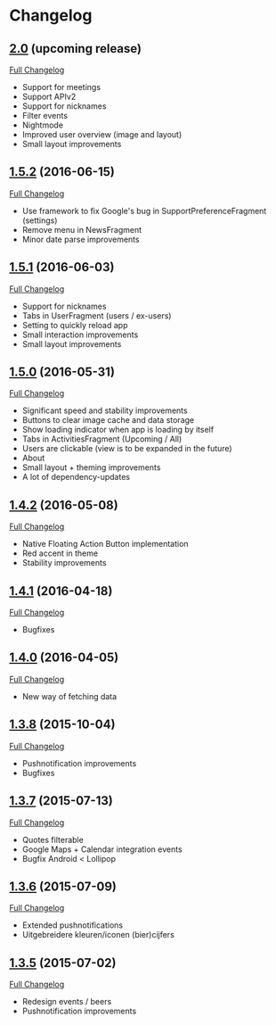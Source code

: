 # Changelog

## [2.0](https://github.com/dexbleeker/hamersapp/tree/2.0) (upcoming release)
[Full Changelog](https://github.com/dexbleeker/hamersapp/compare/1.5.0...2.0)

- Support for meetings
- Support APIv2
- Support for nicknames
- Filter events
- Nightmode
- Improved user overview (image and layout)
- Small layout improvements

## [1.5.2](https://github.com/dexbleeker/hamersapp/tree/1.5.2) (2016-06-15)
[Full Changelog](https://github.com/dexbleeker/hamersapp/compare/1.5.1...1.5.2)

- Use framework to fix Google's bug in SupportPreferenceFragment (settings)
- Remove menu in NewsFragment
- Minor date parse improvements

## [1.5.1](https://github.com/dexbleeker/hamersapp/tree/1.5.1) (2016-06-03)
[Full Changelog](https://github.com/dexbleeker/hamersapp/compare/1.5.0...1.5.1)

- Support for nicknames
- Tabs in UserFragment (users / ex-users)
- Setting to quickly reload app
- Small interaction improvements
- Small layout improvements

## [1.5.0](https://github.com/dexbleeker/hamersapp/tree/1.5.0) (2016-05-31)
[Full Changelog](https://github.com/dexbleeker/hamersapp/compare/1.4.2...1.5.0)

- Significant speed and stability improvements
- Buttons to clear image cache and data storage
- Show loading indicator when app is loading by itself
- Tabs in ActivitiesFragment (Upcoming / All)
- Users are clickable (view is to be expanded in the future)
- About
- Small layout + theming improvements
- A lot of dependency-updates

## [1.4.2](https://github.com/dexbleeker/hamersapp/tree/1.4.2) (2016-05-08)
[Full Changelog](https://github.com/dexbleeker/hamersapp/compare/1.4.1...1.4.2)

- Native Floating Action Button implementation
- Red accent in theme
- Stability improvements

## [1.4.1](https://github.com/dexbleeker/hamersapp/tree/1.4.1) (2016-04-18)
[Full Changelog](https://github.com/dexbleeker/hamersapp/compare/1.4.0...1.4.1)

- Bugfixes

## [1.4.0](https://github.com/dexbleeker/hamersapp/tree/1.4.0) (2016-04-05)
[Full Changelog](https://github.com/dexbleeker/hamersapp/compare/1.3.8...1.4.0)

- New way of fetching data

## [1.3.8](https://github.com/dexbleeker/hamersapp/tree/1.3.8) (2015-10-04)
[Full Changelog](https://github.com/dexbleeker/hamersapp/compare/1.3.8...1.4.0)

- Pushnotification improvements
- Bugfixes

## [1.3.7](https://github.com/dexbleeker/hamersapp/tree/1.3.7) (2015-07-13)
[Full Changelog](https://github.com/dexbleeker/hamersapp/compare/1.3.7...1.3.8)

- Quotes filterable
- Google Maps + Calendar integration events
- Bugfix Android < Lollipop

## [1.3.6](https://github.com/dexbleeker/hamersapp/tree/1.3.6) (2015-07-09)
[Full Changelog](https://github.com/dexbleeker/hamersapp/compare/1.3.6...1.3.7)

- Extended pushnotifications
- Uitgebreidere kleuren/iconen (bier)cijfers

## [1.3.5](https://github.com/dexbleeker/hamersapp/tree/1.3.5) (2015-07-02)
[Full Changelog](https://github.com/dexbleeker/hamersapp/compare/1.3.6...1.3.7)

- Redesign events / beers
- Pushnotification improvements